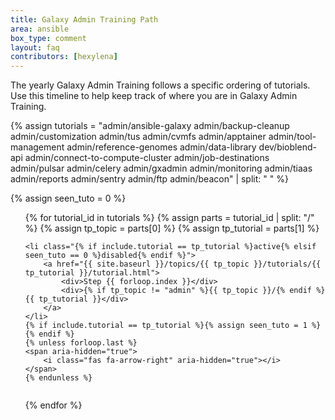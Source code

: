 ```yaml
---
title: Galaxy Admin Training Path
area: ansible
box_type: comment
layout: faq
contributors: [hexylena]
---
```


The yearly Galaxy Admin Training follows a specific ordering of tutorials. Use this timeline to help keep track of where you are in Galaxy Admin Training.

{% assign tutorials = "admin/ansible-galaxy admin/backup-cleanup admin/customization admin/tus admin/cvmfs admin/apptainer admin/tool-management admin/reference-genomes admin/data-library dev/bioblend-api admin/connect-to-compute-cluster admin/job-destinations admin/pulsar admin/celery admin/gxadmin admin/monitoring admin/tiaas admin/reports admin/sentry admin/ftp admin/beacon" | split: " " %}


{% assign seen_tuto = 0 %}
<ol id="git-gat-timeline">
{% for tutorial_id in tutorials %}
    {% assign parts = tutorial_id | split: "/" %}
    {% assign tp_topic = parts[0] %}
    {% assign tp_tutorial = parts[1] %}

    <li class="{% if include.tutorial == tp_tutorial %}active{% elsif seen_tuto == 0 %}disabled{% endif %}">
        <a href="{{ site.baseurl }}/topics/{{ tp_topic }}/tutorials/{{ tp_tutorial }}/tutorial.html">
            <div>Step {{ forloop.index }}</div>
            <div>{% if tp_topic != "admin" %}{{ tp_topic }}/{% endif %}{{ tp_tutorial }}</div>
        </a>
    </li>
    {% if include.tutorial == tp_tutorial %}{% assign seen_tuto = 1 %}{% endif %}
    {% unless forloop.last %}
    <span aria-hidden="true">
        <i class="fas fa-arrow-right" aria-hidden="true"></i>
    </span>
    {% endunless %}
{% endfor %}
</ol>

<style type="text/css">
#git-gat-timeline {
    display: flex;
    flex-direction: row;
    flex-wrap: wrap;
}
#git-gat-timeline li  {
    display: flex;
    flex-direction: column;
    border: 1px solid black;
    border-radius: 5px;
    padding: 0.5em;
    margin: 0.5em;
}
#git-gat-timeline li.active {
    background: #a8ffa8;
    color: black;
}
#git-gat-timeline li.disabled {
    background: #eee;
}
#git-gat-timeline span {
    align-self: center;
}
</style>
